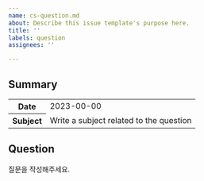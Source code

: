 ```yaml
---
name: cs-question.md
about: Describe this issue template's purpose here.
title: ''
labels: question
assignees: ''

---
```


## Summary
<table>
  <tr>
    <th>Date</th>
    <td>2023-00-00</td>
  </tr>
  <tr>
    <th>Subject</th>
    <td>Write a subject related to the question</td>
  </tr>
</table>

## Question
질문을 작성해주세요.
